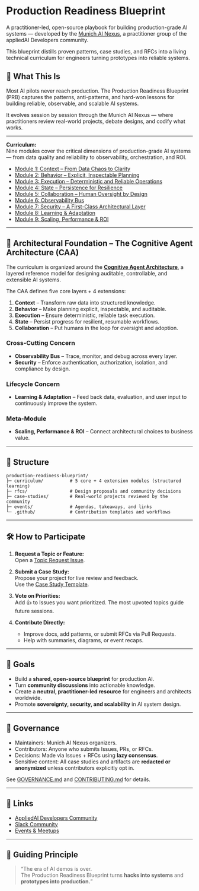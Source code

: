 # Production Readiness Blueprint

A practitioner-led, open-source playbook for building production-grade AI systems — developed by the [Munich AI Nexus](https://github.com/Munich-AI-Nexus), a practitioner group of the appliedAI Developers community.

This blueprint distills proven patterns, case studies, and RFCs into a living technical curriculum for engineers turning prototypes into reliable systems.

## 📖 What This Is
Most AI pilots never reach production. 
The Production Readiness Blueprint (PRB) captures the patterns, anti-patterns, and hard-won lessons for building reliable, observable, and scalable AI systems.

It evolves session by session through the Munich AI Nexus — where practitioners review real-world projects, debate designs, and codify what works.

---

**Curriculum:**  
  Nine modules cover the critical dimensions of production-grade AI systems — from data quality and reliability to observability, orchestration, and ROI.

- [Module 1: Context – From Data Chaos to Clarity](./curriculum/module-01-context/context_overview.md)  
- [Module 2: Behavior – Explicit, Inspectable Planning](./curriculum/module-02-behavior/behavior_overview.md)  
- [Module 3: Execution – Deterministic and Reliable Operations](./curriculum/module-03-execution/execution_overview.md)  
- [Module 4: State – Persistence for Resilience](./curriculum/module-04-state/state_overview.md)  
- [Module 5: Collaboration – Human Oversight by Design](./curriculum/module-05-collaboration/collaboration_overview.md)  
- [Module 6: Observability Bus](./curriculum/module-06-observability/observability_overview.md)  
- [Module 7: Security – A First-Class Architectural Layer](./curriculum/module-07-security/security_overview.md)  
- [Module 8: Learning & Adaptation](./curriculum/module-08-learning/learning_overview.md)  
- [Module 9: Scaling, Performance & ROI](./curriculum/module-09-scale/scale_overview.md)  

---

## 🧠 Architectural Foundation – The Cognitive Agent Architecture (CAA)

The curriculum is organized around the **[Cognitive Agent Architecture](https://github.com/artiquare/cognitive-agentic-architecture)**, a layered reference model for designing auditable, controllable, and extensible AI systems.

The CAA defines five core layers + 4 extensions:

1. **Context** – Transform raw data into structured knowledge.  
2. **Behavior** – Make planning explicit, inspectable, and auditable.  
3. **Execution** – Ensure deterministic, reliable task execution.  
4. **State** – Persist progress for resilient, resumable workflows.  
5. **Collaboration** – Put humans in the loop for oversight and adoption.    

### Cross-Cutting Concern
- **Observability Bus** – Trace, monitor, and debug across every layer.
- **Security** – Enforce authentication, authorization, isolation, and compliance by design.

### Lifecycle Concern
- **Learning & Adaptation** – Feed back data, evaluation, and user input to continuously improve the system.  

### Meta-Module
- **Scaling, Performance & ROI** – Connect architectural choices to business value.

---

## 🧩 Structure

    production-readiness-blueprint/
    ├─ curriculum/          # 5 core + 4 extension modules (structured learning)
    ├─ rfcs/                # Design proposals and community decisions
    ├─ case-studies/        # Real-world projects reviewed by the community
    ├─ events/              # Agendas, takeaways, and links
    └─ .github/             # Contribution templates and workflows


---

## 🛠️ How to Participate

1. **Request a Topic or Feature:**  
   Open a [Topic Request Issue](../../issues/new?template=topic_request.yml).

2. **Submit a Case Study:**  
   Propose your project for live review and feedback.  
   Use the [Case Study Template](../../issues/new?template=case_study.yml).

3. **Vote on Priorities:**  
   Add 👍 to Issues you want prioritized. The most upvoted topics guide future sessions.

4. **Contribute Directly:**  
   - Improve docs, add patterns, or submit RFCs via Pull Requests.  
   - Help with summaries, diagrams, or event recaps.

---

## 🎯 Goals
- Build a **shared, open-source blueprint** for production AI.  
- Turn **community discussions** into actionable knowledge.  
- Create a **neutral, practitioner-led resource** for engineers and architects worldwide.  
- Promote **sovereignty, security, and scalability** in AI system design.

---

## 📜 Governance
- Maintainers: Munich AI Nexus organizers.  
- Contributors: Anyone who submits Issues, PRs, or RFCs.  
- Decisions: Made via Issues + RFCs using **lazy consensus**.  
- Sensitive content: All case studies and artifacts are **redacted or anonymized** unless contributors explicitly opt in.

See [GOVERNANCE.md](./GOVERNANCE.md) and [CONTRIBUTING.md](./CONTRIBUTING.md) for details.

---

## 🔗 Links
- [AppliedAI Developers Community](https://www.linkedin.com/company/appliedai-developers/?viewAsMember=true) 
- [Slack Community](https://share-eu1.hsforms.com/16DV6juahTPeVme90bZLvqA2d7pp1)
- [Events & Meetups](https://luma.com/user/appliedaidevs)  

---

## 🔹 Guiding Principle
> “The era of AI demos is over.  
> The Production Readiness Blueprint turns **hacks into systems** and **prototypes into production.**”  
